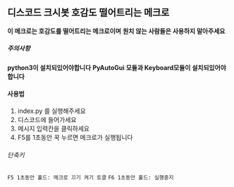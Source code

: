 ## 디스코드 크시봇 호감도 떨어트리는 메크로

__이 메크로는 호감도를 떨어트리는 메크로이며__
__원치 않는 사람들은 사용하지 말아주세요__



##### 주의사항
**python3이 설치되있어야합니다**
**PyAutoGui 모듈과 Keyboard모듈이 설치되있어야합니다**


#### 사용법

1. index.py 를 실행해주세요
2. 디스코드에 들어가세요
3. 메시지 입력칸을 클릭하세요
4. F5를 1초동안 꾹 누르면 메크로가 실행됩니다
###### 단축키
```F5 1초동안 홀드: 메크로 끄기 켜기 토클```
```F6 1초동안 홀드: 실행중지```
